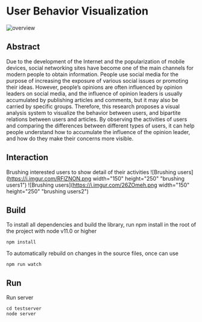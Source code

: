 # User Behavior Visualization
![overview](https://i.imgur.com/RuBM9lt.png "system overview")

Abstract
----
Due to the development of the Internet and the popularization of mobile devices, social networking sites have become one of the main channels for modern people to obtain information. People use social media for the purpose of increasing the exposure of various social issues or promoting their ideas. However, people’s opinions are often influenced by opinion leaders on social media, and the influence of opinion leaders is usually accumulated by publishing articles and comments, but it may also be carried by specific groups. Therefore, this research proposes a visual analysis system to visualize the behavior between users, and bipartite relations between users and articles. By observing the activities of users and comparing the differences between different types of users, it can help people understand how to accumulate the influence of the opinion leader, and how do they make their concerns more visible.

Interaction
----
Brushing interested users to show detail of their activities
![Brushing users](https://i.imgur.com/RFlZNON.png width="150" height="250" "brushing users1")
![Brushing users](https://i.imgur.com/26ZOmeh.png width="150" height="250" "brushing users2")

Build
----------------------
To install all dependencies and build the library, run npm install in the root of the project with node v11.0 or higher

    npm install
To automatically rebuild on changes in the source files, once can use

    npm run watch
    
Run
----
Run server

    cd testserver
    node server

